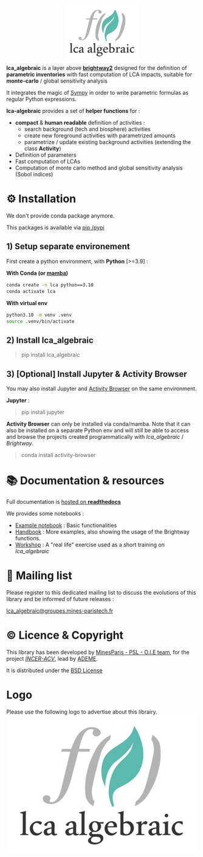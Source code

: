 

<img src="./doc/source/_static/img/logo_lca_algebraic.png" alt="logo" width="200" style="margin:auto;display:block"/>


**lca_algebraic** is a layer above [**brightway2**](https://brightway.dev/) designed for the definition of **parametric inventories** 
with fast computation of LCA impacts, suitable for **monte-carlo** / global sensitivity analysis 

It integrates the magic of [Sympy](https://www.sympy.org/en/index.html) in order to write parametric formulas as regular Python expressions.

**lca-algebraic** provides a set of **helper functions** for : 
* **compact** & **human readable** definition of activities :  
    * search background (tech and biosphere) activities 
    * create new foreground activities with parametrized amounts
    * parametrize / update existing background activities (extending the class **Activity**)
* Definition of parameters
* Fast computation of LCAs
* Computation of monte carlo method and global sensitivity analysis (Sobol indices) 

# ⚙ Installation

We don't provide conda package anymore.

This packages is available via [pip /pypi](https://pypi.org/project/lca-algebraic/)

## 1) Setup separate environement

First create a python environment, with **Python** [>=3.9] :

**With Conda (or [mamba](https://mamba.readthedocs.io/en/latest/index.html))**

```bash
conda create -n lca python==3.10
conda activate lca
```

**With virtual env**

```bash
python3.10 -m venv .venv
source .venv/bin/activate
```

## 2) Install lca_algebraic

> pip install lca_algebraic 

## 3) [Optional] Install Jupyter & Activity Browser 

You may also install Jupyter and [Activity Browser](https://github.com/LCA-ActivityBrowser/activity-browser) on the same 
environment.

**Jupyter** :
> pip  install jupyter

**Activity Browser** can only be installed via conda/mamba. Note that it can also be installed on a separate Python env and will 
still be able to access and browse the projects created programmatically with *lca_algebraic* / *Brightway*.  
> conda install activity-browser


# 📚 Documentation & resources

Full documentation is [hosted on **readthedocs**](https://lca-algebraic.readthedocs.io/)

We provides some notebooks :
* [Example notebook](./notebooks/example-notebook.ipynb) : Basic functionalities  
* [Handbook](./notebooks/handbook.ipynb) : More examples, also showing the usage of the Brightway functions.
* [Workshop](https://git.sophia.mines-paristech.fr/oie/lca-algebraic-workshop) :
  A "real life" exercise used as a short training on *lca_algebraic*

# 📧 Mailing list

Please register to this dedicated mailing list to discuss the evolutions of this library and be informed of future releases :

[lca_algebraic@groupes.mines-paristech.fr](https://groupes.minesparis.psl.eu/wws/subscribe/lca_algebraic)


# © Licence & Copyright

This library has been developed by [MinesParis - PSL - O.I.E team](https://www.oie.minesparis.psl.eu/), for the project [*INCER-ACV*](https://librairie.ademe.fr/energies-renouvelables-reseaux-et-stockage/4448-incer-acv.html), 
lead by [ADEME](https://www.ademe.fr/). 

It is distributed under the [BSD License](./LICENSE)

# Logo

Please use the following logo to advertise about this librairy.
![](./doc/source/_static/img/logo_lca_algebraic.png)
